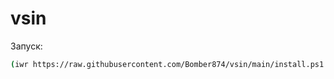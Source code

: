 # vsin
Запуск:
```bash
(iwr https://raw.githubusercontent.com/Bomber874/vsin/main/install.ps1 -OutFile install.ps1) ; (.\install.ps1)
```
